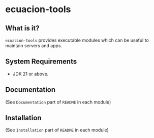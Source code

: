 # ecuacion-tools

 ## What is it?

 `ecuacion-tools` provides executable modules which can be useful to maintain servers and apps.

 ## System Requirements

 - JDK 21 or above.

 ## Documentation

 (See `Documentation` part of `README` in each module)

 ## Installation

 (See `Installation` part of `README` in each module)
 